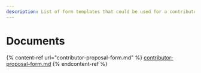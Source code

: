 ```yaml
---
description: List of form templates that could be used for a contributor funding experiment
---
```


# Documents

{% content-ref url="contributor-proposal-form.md" %}
[contributor-proposal-form.md](contributor-proposal-form.md)
{% endcontent-ref %}
